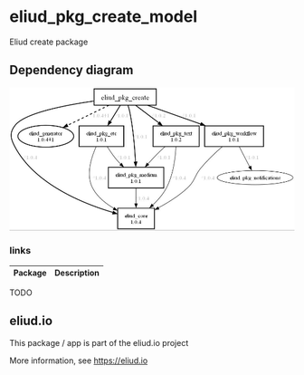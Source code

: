 # eliud_pkg_create_model

Eliud create package

## Dependency diagram

![Dependency diagram](https://github.com/eliudio/eliud_pkg_create/raw/main/depends.jpg)

### links
|Package                                                                    |Description                                            |
|---------------------------------------------------------------------------|-------------------------------------------------------|
TODO

## eliud.io

This package / app is part of the eliud.io project

More information, see https://eliud.io
